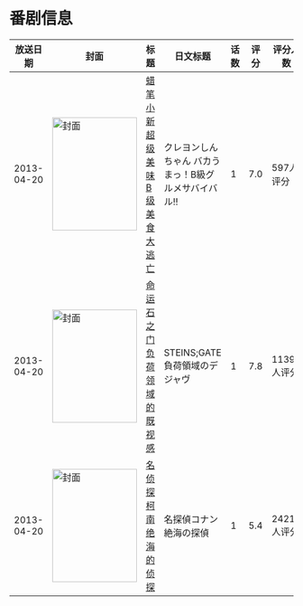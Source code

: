 # 番剧信息

|放送日期|封面|标题|日文标题|话数|评分|评分人数|
|---|---|---|---|---|---|---|
|2013-04-20|<img src="https://lain.bgm.tv/pic/cover/c/6b/80/81034_3z556.jpg" alt="封面" style="width:150px;height:200px;object-fit:cover;">|[蜡笔小新 超级美味B级美食大逃亡](https://bangumi.tv/subject/81034)|クレヨンしんちゃん バカうまっ！B級グルメサバイバル!!|1|7.0|597人评分|
|2013-04-20|<img src="https://lain.bgm.tv/pic/cover/c/b2/b8/23119_9qxMO.jpg" alt="封面" style="width:150px;height:200px;object-fit:cover;">|[命运石之门 负荷领域的既视感](https://bangumi.tv/subject/23119)|STEINS;GATE 負荷領域のデジャヴ|1|7.8|11393人评分|
|2013-04-20|<img src="https://lain.bgm.tv/pic/cover/c/ca/20/54614_HZHaA.jpg" alt="封面" style="width:150px;height:200px;object-fit:cover;">|[名侦探柯南 绝海的侦探](https://bangumi.tv/subject/54614)|名探偵コナン 絶海の探偵|1|5.4|2421人评分|
